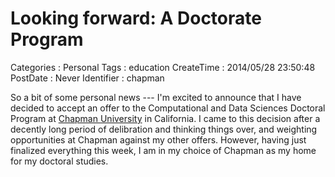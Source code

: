 Looking forward: A Doctorate Program
====================================

Categories
:   Personal
Tags
:   education
CreateTime
:   2014/05/28 23:50:48
PostDate
:   Never
Identifier
:   chapman

So a bit of some personal news --- I'm excited to announce that I have decided
to accept an offer to the Computational and Data Sciences Doctoral Program at
[Chapman University][chapman] in California.  I came to this decision after a
decently long period of delibration and thinking things over, and weighting
opportunities at Chapman against my other offers.  However, having just
finalized everything this week, I am in my choice of Chapman as my home for my
doctoral studies.

[chapman]: http://www.chapman.edu/

